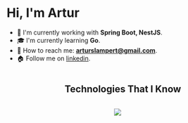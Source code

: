 # Hi, I'm Artur

- 💎 I'm currently working with **Spring Boot, NestJS**.
- 🎓 I'm currently learning **Go**.
- 🤝 How to reach me: **arturslampert@gmail.com**.
- 🏠 Follow me on [linkedin](https://www.linkedin.com/in/artur-santos-lampert-18aa61249/).

<!--h1 without bottom border-->
<div id="user-content-toc">
  <ul align="center">
    <summary><h2 style="display: inline-block">Technologies That I Know</h2></summary>
  </ul>
</div>
<!--tech stack icons-->
<p align="center">
  <a href="https://skillicons.dev">
    <img src="https://skillicons.dev/icons?i=git,docker,spring,github,java,js,linux,mongodb,mysql,nestjs,nodejs,postman,py,vscode&perline=14" />
  </a>
</p>
